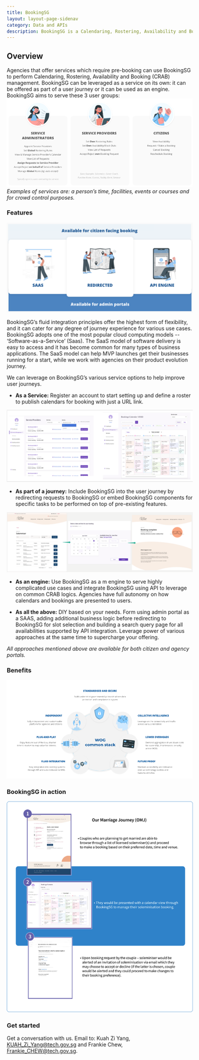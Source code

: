```yaml
---
title: BookingSG
layout: layout-page-sidenav
category: Data and APIs
description: BookingSG is a Calendaring, Rostering, Availability and Booking (CRAB) management tool for agencies that offer services which require pre-booking.
---
```


## Overview

Agencies that offer services which require pre-booking can use BookingSG to perform Calendaring, Rostering, Availability and Booking (CRAB) management. BookingSG can be leveraged as a service on its own: it can be offered as part of a user journey or it can be used as an engine. BookingSG aims to serve these 3 user groups:
![3 User Groups](/assets/img/BookingSG-3UserGroups.png)
*Examples of services are: a person’s time, facilities, events or courses and for crowd control purposes.*

### Features
![How to Use](/assets/img/BookingSG-HowtoUse.png)

BookingSG’s fluid integration principles offer the highest form of flexibility, and it can cater for any degree of journey experience for various use cases. BookingSG adopts one of the most popular cloud computing models -- ‘Software-as-a-Service’ (Saas). The SaaS model of software delivery is easy to access and it has become common for many types of business applications. The SaaS model can help MVP launches get their businesses running for a start, while we work with agencies on their product evolution journey.

We can leverage on BookingSG’s various service options to help improve user journeys.

- **As a Service:** Register an account to start setting up and define a roster to publish calendars for booking with just a URL link.

![As a Service](/assets/img/BookingSG-SaaS.png)

- **As part of a journey:** Include BookingSG into the user journey by redirecting requests to BookingSG or embed BookingSG components for specific tasks to be performed on top of pre-existing features.

![User Journey](/assets/img/BookingSG-UserJourney.png)

- **As an engine:** Use BookingSG as a m engine to serve highly complicated use cases and integrate BookingSG using API to leverage on common CRAB logics. Agencies have full autonomy on how calendars and bookings are presented to users.

- **As all the above:** DIY based on your needs. Form using admin portal as a SAAS, adding additional business logic before redirecting to BookingSG for slot selection and building a search query page for all availabilities supported by API integration. Leverage power of various approaches at the same time to supercharge your offering.

*All approaches mentioned above are available for both citizen and agency portals.*

### Benefits
![Benefits](/assets/img/BookingSG-Benefits.png)

### BookingSG in action

![In Action](/assets/img/BookingSG-InAction.png)

### Get started

Get a conversation with us. Email to: Kuah Zi Yang, <KUAH_Zi_Yang@tech.gov.sg> and Frankie Chew, <Frankie_CHEW@tech.gov.sg>.
